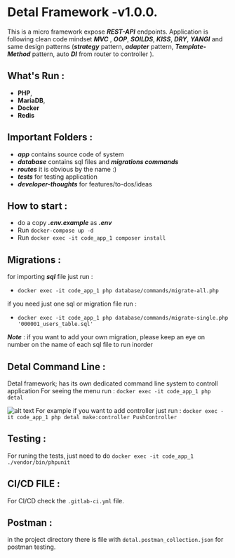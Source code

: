 # Detal Framework -v1.0.0.
This is a micro framework expose ***REST-API*** endpoints. Application is following clean code mindset ***MVC*** , ***OOP***, ***SOILDS***, ***KISS***, ***DRY***, ***YANGI*** and same design patterns (***strategy*** pattern, ***adapter*** pattern, ***Template-Method*** pattern, auto ***DI*** from router to controller ).

## What's Run :
- **PHP**,
- **MariaDB**,
- **Docker**
- **Redis**

## Important Folders :
- ***app*** contains source code of system
- ***database*** contains sql files and ***migrations commands***
- ***routes*** it is obvious by the name :) 
- ***tests*** for testing application
- ***developer-thoughts*** for features/to-dos/ideas

## How to start :
- do a copy ***.env.example***  as  ***.env***
- Run ```docker-compose up -d```
- Run ```docker exec -it code_app_1 composer install```

## Migrations :
for importing ***sql*** file just run :
- ```docker exec -it code_app_1 php database/commands/migrate-all.php```

if you need just one sql or migration file run :
-  ```docker exec -it code_app_1 php database/commands/migrate-single.php '000001_users_table.sql'```

***Note*** : if you want to add your own migration, please keep an eye on number on the name of each sql file to run inorder
## Detal Command Line :
Detal framework; has its own dedicated command line system to controll application
For seeing the menu  run : ``` docker exec -it code_app_1 php detal ```

![alt text](https://mirhamedrooy.ir/wp-content/uploads/2022/11/Screenshot-from-2022-11-23-02-05-42.png)
For example if you want to add controller just run : 
```docker exec -it code_app_1 php detal make:controller PushController```

## Testing :
For runing the tests, just need to do ```docker exec -it code_app_1 ./vendor/bin/phpunit```

## CI/CD FILE :
For CI/CD check the ```.gitlab-ci.yml``` file.

## Postman :
in the project directory there is file with ```detal.postman_collection.json``` for postman testing.